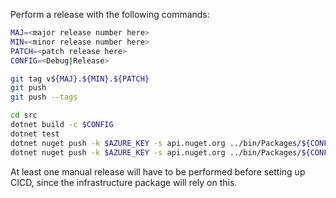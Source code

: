 Perform a release with the following commands:

```bash
MAJ=<major release number here>
MIN=<minor release number here>
PATCH=<patch release here>
CONFIG=<Debug|Release>

git tag v${MAJ}.${MIN}.${PATCH}
git push
git push --tags

cd src
dotnet build -c $CONFIG
dotnet test
dotnet nuget push -k $AZURE_KEY -s api.nuget.org ../bin/Packages/${CONFIG}/Cythral.CodeGeneration.Roslyn.${MAJ}.${MIN}.${PATCH}.nupkg
dotnet nuget push -k $AZURE_KEY -s api.nuget.org ../bin/Packages/${CONFIG}/Cythral.CodeGeneration.Roslyn.Engine.${MAJ}.${MIN}.${PATCH}.nupkg
```

At least one manual release will have to be performed before setting up CICD, since the infrastructure package will rely on this.
